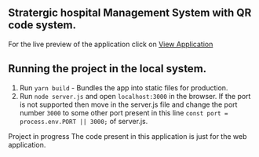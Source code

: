 ## Stratergic hospital Management System with QR code system.
For the live preview of the application click on [View Application](https://strategic-hospital-system.herokuapp.com/)

## Running the project in the local system.
1. Run `yarn build` - Bundles the app into static files for production.
2. Run `node server.js` and open `localhost:3000` in the browser. If the port is not supported then move in the server.js file and change the port number `3000` to some other port present in this line `const port = process.env.PORT || 3000;` of server.js.

Project in progress
The code present in this application is just for the web application. 
